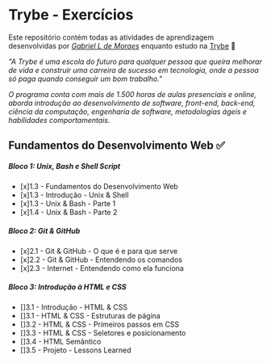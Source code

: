 # Trybe - Exercícios

Este repositório contém todas as atividades de aprendizagem desenvolvidas por _[Gabriel L de Moraes](https://www.linkedin.com/in/gabrielldemoraes/)_ enquanto estudo na [Trybe](https://www.betrybe.com/) 🚀

_"A Trybe é uma escola do futuro para qualquer pessoa que queira melhorar de vida e construir uma carreira de sucesso em tecnologia, onde a pessoa só paga quando conseguir um bom trabalho."_

_O programa conta com mais de 1.500 horas de aulas presenciais e online, aborda introdução ao desenvolvimento de software, front-end, back-end, ciência da computação, engenharia de software, metodologias ágeis e habilidades comportamentais._

## Fundamentos do Desenvolvimento Web ✅

##### Bloco 1: Unix, Bash e Shell Script
- [x]1.3 - Fundamentos do Desenvolvimento Web
- [x]1.3 - Introdução - Unix & Shell
- [x]1.3 - Unix & Bash - Parte 1
- [x]1.4 - Unix & Bash - Parte 2
  
##### Bloco 2: Git & GitHub

- [x]2.1 - Git & GitHub - O que é e para que serve
- [x]2.2 - Git & GitHub - Entendendo os comandos
- [x]2.3 - Internet - Entendendo como ela funciona

##### Bloco 3: Introdução à HTML e CSS

- []3.1 - Introdução - HTML & CSS
- []3.1 - HTML & CSS - Estruturas de página
- []3.2 - HTML & CSS - Primeiros passos em CSS
- []3.3 - HTML & CSS - Seletores e posicionamento
- []3.4 - HTML Semântico
- []3.5 - Projeto - Lessons Learned